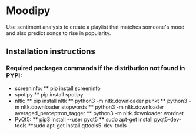 # Moodipy
Use sentiment analysis to create a playlist that matches someone's mood and also predict songs to rise in popularity.

## Installation instructions

### Required packages commands if the distribution not found in PYPI: 
* screeninfo:
** pip install screeninfo
* spotipy
** pip install spotipy
* nltk:
** pip install nltk
** python3 -m nltk.downloader punkt
** python3 -m nltk.downloader stopwords
** python3 -m nltk.downloader averaged_perceptron_tagger
** python3 -m nltk.downloader wordnet
* PyQt5:
** pip3 install --user pyqt5
** sudo apt-get install pyqt5-dev-tools
**sudo apt-get install qttools5-dev-tools



